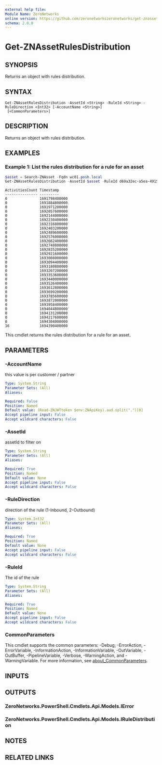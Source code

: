 ```yaml
---
external help file:
Module Name: ZeroNetworks
online version: https://github.com/zeronetworkszeronetworks/get-znassetrulesdistribution
schema: 2.0.0
---
```


# Get-ZNAssetRulesDistribution

## SYNOPSIS
Returns an object with rules distribution.

## SYNTAX

```
Get-ZNAssetRulesDistribution -AssetId <String> -RuleId <String> -RuleDirection <Int32> [-AccountName <String>]
 [<CommonParameters>]
```

## DESCRIPTION
Returns an object with rules distribution.

## EXAMPLES

### Example 1: List the rules distribution for a rule for an asset
```powershell
$asset = Search-ZNAsset -Fqdn wc01.posh.local
Get-ZNAssetRulesDistribution -AssetId $asset -RuleId d69a32ec-a5ea-4915-a33f-297c6ec2ceec -RuleDirection 2
```

```output
ActivitiesCount Timestamp
--------------- ---------
0               1691798400000
0               1691884800000
0               1691971200000
0               1692057600000
0               1692144000000
0               1692230400000
0               1692316800000
0               1692403200000
0               1692489600000
0               1692576000000
0               1692662400000
0               1692748800000
0               1692835200000
0               1692921600000
0               1693008000000
0               1693094400000
0               1693180800000
0               1693267200000
0               1693353600000
0               1693440000000
0               1693526400000
0               1693612800000
0               1693699200000
0               1693785600000
0               1693872000000
0               1693958400000
0               1694044800000
0               1694131200000
0               1694217600000
0               1694304000000
16              1694390400000
```

This cmdlet returns the rules distribution for a rule for an asset.

## PARAMETERS

### -AccountName
this value is per customer / partner

```yaml
Type: System.String
Parameter Sets: (All)
Aliases:

Required: False
Position: Named
Default value: (Read-ZNJWTtoken $env:ZNApiKey).aud.split(".")[0]
Accept pipeline input: False
Accept wildcard characters: False
```

### -AssetId
assetId to filter on

```yaml
Type: System.String
Parameter Sets: (All)
Aliases:

Required: True
Position: Named
Default value: None
Accept pipeline input: False
Accept wildcard characters: False
```

### -RuleDirection
direction of the rule (1-Inbound, 2-Outbound)

```yaml
Type: System.Int32
Parameter Sets: (All)
Aliases:

Required: True
Position: Named
Default value: None
Accept pipeline input: False
Accept wildcard characters: False
```

### -RuleId
The id of the rule

```yaml
Type: System.String
Parameter Sets: (All)
Aliases:

Required: True
Position: Named
Default value: None
Accept pipeline input: False
Accept wildcard characters: False
```

### CommonParameters
This cmdlet supports the common parameters: -Debug, -ErrorAction, -ErrorVariable, -InformationAction, -InformationVariable, -OutVariable, -OutBuffer, -PipelineVariable, -Verbose, -WarningAction, and -WarningVariable. For more information, see [about_CommonParameters](http://go.microsoft.com/fwlink/?LinkID=113216).

## INPUTS

## OUTPUTS

### ZeroNetworks.PowerShell.Cmdlets.Api.Models.IError

### ZeroNetworks.PowerShell.Cmdlets.Api.Models.IRuleDistribution

## NOTES

## RELATED LINKS

